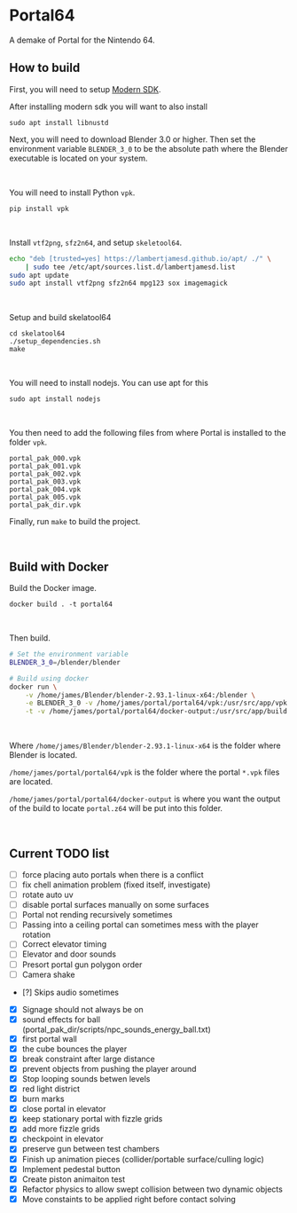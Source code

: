 # Portal64

A demake of Portal for the Nintendo 64.

## How to build

First, you will need to setup [Modern SDK](https://crashoveride95.github.io/n64hbrew/modernsdk/startoff.html).

After installing modern sdk you will want to also install

```
sudo apt install libnustd
```

Next, you will need to download Blender 3.0 or higher. Then set the environment variable `BLENDER_3_0` to be the absolute path where the Blender executable is located on your system.

<br />

You will need to install Python `vpk`.
```
pip install vpk
```

<br />

Install `vtf2png`, `sfz2n64`, and setup `skeletool64`.
```sh
echo "deb [trusted=yes] https://lambertjamesd.github.io/apt/ ./" \
    | sudo tee /etc/apt/sources.list.d/lambertjamesd.list
sudo apt update
sudo apt install vtf2png sfz2n64 mpg123 sox imagemagick
```

<br />

Setup and build skelatool64

```
cd skelatool64
./setup_dependencies.sh
make
```

<br />

You will need to install nodejs. You can use apt for this

```
sudo apt install nodejs
```

<br />

You then need to add the following files from where Portal is installed to the folder `vpk`.
```
portal_pak_000.vpk  
portal_pak_001.vpk  
portal_pak_002.vpk  
portal_pak_003.vpk  
portal_pak_004.vpk  
portal_pak_005.vpk  
portal_pak_dir.vpk
```

Finally, run `make` to build the project.

<br />


## Build with Docker


Build the Docker image.
```
docker build . -t portal64
```

<br />

Then build.
```sh
# Set the environment variable
BLENDER_3_0=/blender/blender

# Build using docker
docker run \
    -v /home/james/Blender/blender-2.93.1-linux-x64:/blender \
    -e BLENDER_3_0 -v /home/james/portal/portal64/vpk:/usr/src/app/vpk \
    -t -v /home/james/portal/portal64/docker-output:/usr/src/app/build portal64
```

<br />

Where `/home/james/Blender/blender-2.93.1-linux-x64` is the folder where Blender is located.

`/home/james/portal/portal64/vpk` is the folder where the portal `*.vpk` files are located.

`/home/james/portal/portal64/docker-output` is where you want the output of the build to locate `portal.z64` will be put into this folder.

<br />

## Current TODO list

- [ ] force placing auto portals when there is a conflict
- [ ] fix chell animation problem (fixed itself, investigate)
- [ ] rotate auto uv
- [ ] disable portal surfaces manually on some surfaces
- [ ] Portal not rending recursively sometimes
- [ ] Passing into a ceiling portal can sometimes mess with the player rotation
- [ ] Correct elevator timing
- [ ] Elevator and door sounds
- [ ] Presort portal gun polygon order
- [ ] Camera shake
- [?] Skips audio sometimes
- [x] Signage should not always be on
- [x] sound effects for ball (portal_pak_dir/scripts/npc_sounds_energy_ball.txt)
- [x] first portal wall
- [x] the cube bounces the player
- [x] break constraint after large distance
- [x] prevent objects from pushing the player around
- [x] Stop looping sounds betwen levels
- [x] red light district
- [x] burn marks
- [x] close portal in elevator
- [x] keep stationary portal with fizzle grids
- [x] add more fizzle grids
- [x] checkpoint in elevator
- [x] preserve gun between test chambers
- [x] Finish up animation pieces (collider/portable surface/culling logic)
- [x] Implement pedestal button
- [x] Create piston animaiton test
- [x] Refactor physics to allow swept collision between two dynamic objects
- [x] Move constaints to be applied right before contact solving
